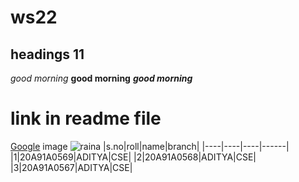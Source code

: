 # ws22
## headings 11
*good morning*
**good morning**
***good morning***
# link in readme file
[Google](www.google.com)
image
![raina](https://im.indiatimes.in/content/2020/Aug/1_5f38c9745d539.jpg?w=725&h=402)
|s.no|roll|name|branch|
|----|----|----|------|
|1|20A91A0569|ADITYA|CSE|
|2|20A91A0568|ADITYA|CSE|
|3|20A91A0567|ADITYA|CSE|
